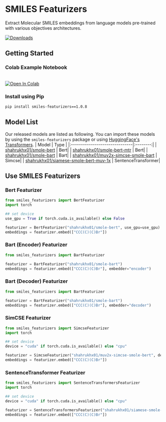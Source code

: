 # SMILES Featurizers

Extract Molecular SMILES embeddings from language models pre-trained with various objectives architectures.


[![Downloads](https://static.pepy.tech/personalized-badge/smiles-featurizers?period=total&units=international_system&left_color=black&right_color=orange&left_text=Downloads)](https://pepy.tech/project/smiles-featurizers) <br/>

## Getting Started

### Colab Example Notebook
<br/>[![Open In Colab](https://colab.research.google.com/assets/colab-badge.svg)](https://colab.research.google.com/drive/1wwEy06iqvOznnnep56SgznqkeEHDQOoD?usp=sharing) 

### Install using Pip

```bash
pip install smiles-featurizers==1.0.8
```

## Model List

Our released models are listed as following. You can import these models by using the `smiles-featurizers` package or using [HuggingFace's Transformers](https://github.com/huggingface/transformers).
| Model | Type |
|:-------------------------------|:--------:|
| [shahrukhx01/smole-bert](https://huggingface.co/shahrukhx01/smole-bert) | Bert|
| [shahrukhx01/smole-bert-mtr](https://huggingface.co/shahrukhx01/smole-bert-mtr) | Bert|
| [shahrukhx01/smole-bart](https://huggingface.co/shahrukhx01/smole-bart) | Bart|
| [shahrukhx01/muv2x-simcse-smole-bart](https://huggingface.co/shahrukhx01/muv2x-simcse-smole-bert) | Simcse|
| [shahrukhx01/siamese-smole-bert-muv-1x](https://huggingface.co/shahrukhx01/siamese-smole-bert-muv-1x) | SentenceTransformer|

## Use SMILES Featurizers

### Bert Featurizer

```python
from smiles_featurizers import BertFeaturizer
import torch

## set device
use_gpu = True if torch.cuda.is_available() else False

featurizer = BertFeaturizer("shahrukhx01/smole-bert", use_gpu=use_gpu)
embeddings = featurizer.embed(["CCC(C)(C)Br"])
```

### Bart (Encoder) Featurizer

```python
from smiles_featurizers import BartFeaturizer

featurizer = BartFeaturizer("shahrukhx01/smole-bart")
embeddings = featurizer.embed(["CCC(C)(C)Br"], embedder="encoder")
```

### Bart (Decoder) Featurizer

```python
from smiles_featurizers import BartFeaturizer

featurizer = BartFeaturizer("shahrukhx01/smole-bart")
embeddings = featurizer.embed(["CCC(C)(C)Br"], embedder="decoder")
```

### SimCSE Featurizer

```python
from smiles_featurizers import SimcseFeaturizer
import torch

## set device
device = "cuda" if torch.cuda.is_available() else "cpu"

featurizer = SimcseFeaturizer("shahrukhx01/muv2x-simcse-smole-bert", device=device)
embeddings = featurizer.embed(["CCC(C)(C)Br"])
```

### SentenceTransformer Featurizer

```python
from smiles_featurizers import SentenceTransformersFeaturizer
import torch

## set device
device = "cuda" if torch.cuda.is_available() else "cpu"

featurizer = SentenceTransformersFeaturizer("shahrukhx01/siamese-smole-bert-muv-1x", device=device)
embeddings = featurizer.embed(["CCC(C)(C)Br"])
```
